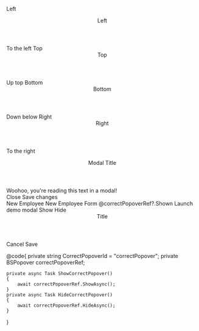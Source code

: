 ﻿<BSButton IsOutlined="true" Color="BSColor.Primary" DataId="popoverLeft">Left</BSButton>
<BSPopover Placement="Placement.Left" Target="popoverLeft">
    <Header>Left</Header>
    <Content>To the left</Content>
</BSPopover>
<BSButton IsOutlined="true" Color="BSColor.Primary" DataId="popoverTop">Top</BSButton>
<BSPopover Placement="Placement.Top" Target="popoverTop" MouseOver="true">
    <Header>Top</Header>
    <Content>Up top</Content>
</BSPopover>
<BSButton IsOutlined="true" Color="BSColor.Primary" DataId="popoverBottom">Bottom</BSButton>
<BSPopover Placement="Placement.Bottom" Target="popoverBottom">
    <Header>Bottom</Header>
    <Content>Down below</Content>
</BSPopover>
<BSButton IsOutlined="true" Color="BSColor.Primary" DataId="popoverRight">Right</BSButton>
<BSPopover Placement="Placement.Right" Target="popoverRight">
    <Header>Right</Header>
    <Content>To the right</Content>
</BSPopover>


<BSModal DataId="modal1">
    <Header>Modal Title</Header>
    <Content>Woohoo, you're reading this text in a modal!</Content>
    <Footer Context="modal">
        <BSButton MarginStart="Margins.Auto" Color="BSColor.Secondary" @onclick="modal.HideAsync">Close</BSButton>
        <BSButton Color="BSColor.Primary">Save changes</BSButton>
    </Footer>
</BSModal>
<BSButton Color="BSColor.Primary" Target="model9">New Employee</BSButton>
<BSModal DataId="model9" IsStaticBackdrop="true">
        <BSModalHeader>New Employee Form</BSModalHeader>
        <BSModalContent>
        @correctPopoverRef?.Shown
        <BSButton Color="BSColor.Primary" Target="modal1">Launch demo modal</BSButton>
        <BSButton DataId="@CorrectPopoverId" OnClick="ShowCorrectPopover"><i class="fas fa-check-circle"></i> Show</BSButton>
        <BSButton DataId="@CorrectPopoverId" OnClick="HideCorrectPopover"><i class="fas fa-check-circle"></i> Hide</BSButton>
        <BSPopover NoClickEvent="true" @key="CorrectPopoverId" @ref="correctPopoverRef" Class="mw-100" Placement="Placement.Right" Target="@CorrectPopoverId" id="@CorrectPopoverId">
            <Header>Title</Header>
            <Content>
                <Test CorrectPopoverRef="correctPopoverRef" />
            </Content>
        </BSPopover>
        </BSModalContent>
        <BSModalFooter>
            <BSButton Target="model9">Cancel</BSButton>
            <BSButton IsSubmit="true" Color="BSColor.Primary">Save</BSButton>
        </BSModalFooter>
</BSModal>


@code{
    private string CorrectPopoverId = "correctPopover";
    private BSPopover correctPopoverRef;

    private async Task ShowCorrectPopover()
    {
        await correctPopoverRef.ShowAsync();
    }
    private async Task HideCorrectPopover()
    {
        await correctPopoverRef.HideAsync();
    }
}